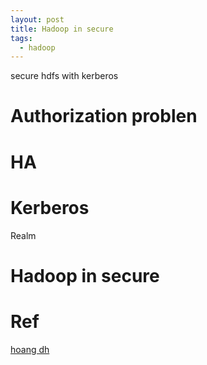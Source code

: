 ```yaml
---
layout: post
title: Hadoop in secure
tags:
  - hadoop
---
```


secure hdfs with kerberos

# Authorization problen

# HA

# Kerberos

Realm

# Hadoop in secure


# Ref 

[hoang dh](https://github.com/hoangdh/kerberos-guide)



